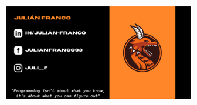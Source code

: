 ![Header](https://github.com/Franco-Julian/Franco-Julian/blob/1f1721ac8c32f2dffaf7b0a88c3b5705ffff6979/profile%20Banner.png "Header")


